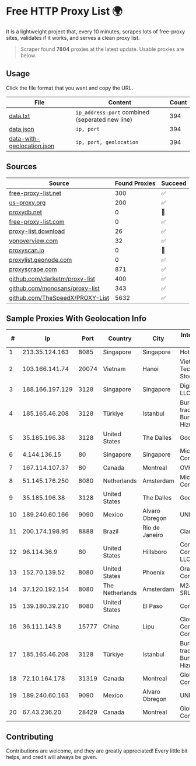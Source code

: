 
# Free HTTP Proxy List 🌍

It is a lightweight project that, every 10 minutes, scrapes lots of free-proxy sites, validates if it works, and serves a clean proxy list.


> Scraper found **7804** proxies at the latest update. Usable proxies are below.

## Usage

Click the file format that you want and copy the URL.


|File|Content|Count|
|----|-------|-----|
|[data.txt](https://raw.githubusercontent.com/themiralay/Proxy-List-World/master/data.txt)|`ip_address:port` combined (seperated new line)|394|
|[data.json](https://raw.githubusercontent.com/themiralay/Proxy-List-World/master/data.json)|`ip, port`|394|
|[data-with-geolocation.json](https://raw.githubusercontent.com/themiralay/Proxy-List-World/master/data-with-geolocation.json)|`ip, port, geolocation`|394|

## Sources

|Source|Found Proxies|Succeed|
|------|-------------|-------|
|[free-proxy-list.net](https://free-proxy-list.net)|300|✅|
|[us-proxy.org](https://www.us-proxy.org)|200|✅|
|[proxydb.net](http://proxydb.net)|0|🚫|
|[free-proxy-list.com](https://free-proxy-list.com/?page=&port=&type%5B%5D=http&type%5B%5D=https&up_time=0&search=Search)|0|✅|
|[proxy-list.download](https://www.proxy-list.download/HTTP)|26|✅|
|[vpnoverview.com](https://vpnoverview.com/privacy/anonymous-browsing/free-proxy-servers)|32|✅|
|[proxyscan.io](https://www.proxyscan.io)|0|🚫|
|[proxylist.geonode.com](https://proxylist.geonode.com/api/proxy-list?limit=300&page=1&sort_by=lastChecked&sort_type=desc&protocols=http,https)|0|✅|
|[proxyscrape.com](https://api.proxyscrape.com/v2/?request=displayproxies&protocol=http&timeout=10000&country=all&ssl=all&anonymity=all)|871|✅|
|[github.com/clarketm/proxy-list](https://raw.githubusercontent.com/clarketm/proxy-list/master/proxy-list-raw.txt)|400|✅|
|[github.com/monosans/proxy-list](https://raw.githubusercontent.com/monosans/proxy-list/main/proxies/http.txt)|343|✅|
|[github.com/TheSpeedX/PROXY-List](https://raw.githubusercontent.com/TheSpeedX/PROXY-List/master/http.txt)|5632|✅|


## Sample Proxies With Geolocation Info

|#|Ip|Port|Country|City|Internet Service Provider|
|-|--|----|-------|----|-------------------------|
|1|213.35.124.163|8085|Singapore|Singapore|HotRoute|
|2|103.166.141.74|20074|Vietnam|Hanoi|Viet NAM Cloud Technology Joint Stock Company|
|3|188.166.197.129|3128|Singapore|Singapore|DigitalOcean, LLC|
|4|185.165.46.208|3128|Türkiye|Istanbul|Burak Buylu trading as BurtiNET Internet Hizmetleri|
|5|35.185.196.38|3128|United States|The Dalles|Google LLC|
|6|4.144.136.15|80|Singapore|Singapore|Microsoft Corporation|
|7|167.114.107.37|80|Canada|Montreal|OVH SAS|
|8|51.145.176.250|8080|Netherlands|Amsterdam|Microsoft Corporation|
|9|35.185.196.38|3128|United States|The Dalles|Google LLC|
|10|189.240.60.166|9090|Mexico|Alvaro Obregon|UNINET|
|11|200.174.198.95|8888|Brazil|Rio de Janeiro|Claro S.A|
|12|96.114.36.9|80|United States|Hillsboro|Comcast Cable Communications, LLC|
|13|152.70.139.52|8080|United States|Phoenix|Oracle Corporation|
|14|37.120.192.154|8080|The Netherlands|Amsterdam|M247 Europe SRL|
|15|139.180.39.210|8080|United States|El Paso|Conterra|
|16|36.111.143.8|15777|China|Lipu|Cloud Computing Corporation|
|17|185.165.46.208|3128|Türkiye|Istanbul|Burak Buylu trading as BurtiNET Internet Hizmetleri|
|18|72.10.164.178|31319|Canada|Montreal|GloboTech Communications|
|19|189.240.60.163|9090|Mexico|Alvaro Obregon|UNINET|
|20|67.43.236.20|28429|Canada|Montreal|GloboTech Communications|



## Contributing

Contributions are welcome, and they are greatly appreciated! Every
little bit helps, and credit will always be given.

